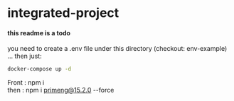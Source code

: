 # integrated-project

#### this readme is a todo

you need to create a .env file under this directory (checkout: env-example) ... then just:

```sh
docker-compose up -d
```

Front : npm i <br>
then : npm i primeng@15.2.0 --force
